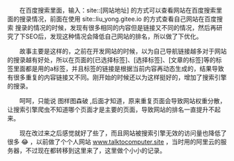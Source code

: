 &emsp;&emsp;在百度搜索里面，输入：site::[网站地址]     的方式可以查看网站在百度搜索里面的搜录情况，前面在使用 site::liu_yong.gitee.io 的方式查看自己网站在百度搜索 搜录的情况的时候，发现有很多相同的内容但是链接又不同的情况，然后再研究了下SEO后，发现这种情况会降低自己网站的排名，所以做了下优化。

&emsp;&emsp;故事主要是这样的，之前在开发网站的时候，以为自己导航链接越多对于网站的搜录越有好处，所以在页面的[已选择标签]、[选择标签]、[文章的标签]等的标签里面都是用的a标签，并且标签的链接是根据当前内容再动态生成的，结果导致有很多重复的内容链接又不同。刚开始的时候还以为这样挺好的，增加了搜索引擎的搜录。

&emsp;&emsp;呵呵，只能说 图样图森破 ,后面才知道，原来重复页面会导致网站权重分散，让搜索引擎爬虫不知道哪个页面才是主要的页面，导致网站的排名一直提升不起来。

&emsp;&emsp;现在改过来之后感觉就好了些了，而且网站被搜索引擎无效的访问量也降低了很多 😂 ，以前做了个个人网站 www.talktocomputer.site ，当时用的阿里云的服务器，不过现在都转移到这里来了，这里做个小小的记录。
